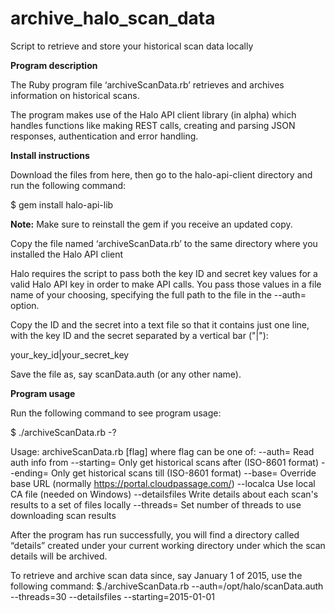 # archive_halo_scan_data
Script to retrieve and store your historical scan data locally

<b>Program description</b>

The Ruby program file ‘archiveScanData.rb’ retrieves and archives information on historical scans.

The program makes use of the Halo API client library (in alpha) which handles functions like making REST calls, creating and parsing JSON responses, authentication and error handling.

<b>Install instructions</b>

Download the files from here, then go to the halo-api-client directory and run the following command:

$ gem install halo-api-lib

<b>Note:</b> Make sure to reinstall the gem if you receive an updated copy.

Copy the file named ‘archiveScanData.rb’ to the same directory where you installed the Halo API client

Halo requires the script to pass both the key ID and secret key values for a valid Halo API key in order to make API calls. You pass those values in a file name of your choosing, specifying the full path to the file in the --auth=<filename> option.

Copy the ID and the secret into a text file so that it contains just one line, with the key ID and the secret
separated by a vertical bar ("|"):

your_key_id|your_secret_key

Save the file as, say scanData.auth (or any other name).

<b>Program usage</b>

Run the following command to see program usage:

$ ./archiveScanData.rb -?

Usage: archiveScanData.rb [flag]
  where flag can be one of:
    --auth=<file>			Read auth info from <file>
    --starting=<when>		Only get historical scans after <when> (ISO-8601 format)
    --ending=<when>		Only get historical scans till <when> (ISO-8601 format)
    --base=<url>			Override base URL (normally https://portal.cloudpassage.com/)
    --localca			Use local CA file (needed on Windows)
    --detailsfiles			Write details about each scan's results to a set of files locally
    --threads=<num>		Set number of threads to use downloading scan results

After the program has run successfully, you will find a directory called “details” created under your current working directory under which the scan details will be archived.

To retrieve and archive scan data since, say January 1 of 2015, use the following command:
$./archiveScanData.rb --auth=/opt/halo/scanData.auth --threads=30 --detailsfiles --starting=2015-01-01

  
